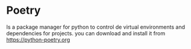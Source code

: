# Poetry
Is a package manager for python to control de virtual environments and dependencies for projects.
you can download and install it from https://python-poetry.org
